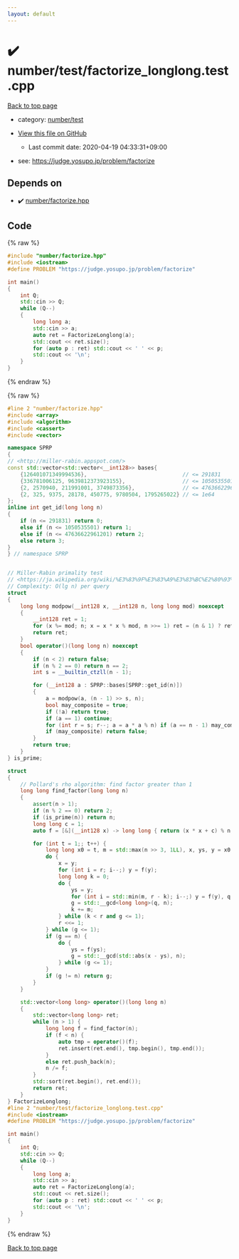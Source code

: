 ```yaml
---
layout: default
---
```


<!-- mathjax config similar to math.stackexchange -->
<script type="text/javascript" async
  src="https://cdnjs.cloudflare.com/ajax/libs/mathjax/2.7.5/MathJax.js?config=TeX-MML-AM_CHTML">
</script>
<script type="text/x-mathjax-config">
  MathJax.Hub.Config({
    TeX: { equationNumbers: { autoNumber: "AMS" }},
    tex2jax: {
      inlineMath: [ ['$','$'] ],
      processEscapes: true
    },
    "HTML-CSS": { matchFontHeight: false },
    displayAlign: "left",
    displayIndent: "2em"
  });
</script>

<script type="text/javascript" src="https://cdnjs.cloudflare.com/ajax/libs/jquery/3.4.1/jquery.min.js"></script>
<script src="https://cdn.jsdelivr.net/npm/jquery-balloon-js@1.1.2/jquery.balloon.min.js" integrity="sha256-ZEYs9VrgAeNuPvs15E39OsyOJaIkXEEt10fzxJ20+2I=" crossorigin="anonymous"></script>
<script type="text/javascript" src="../../../assets/js/copy-button.js"></script>
<link rel="stylesheet" href="../../../assets/css/copy-button.css" />


# :heavy_check_mark: number/test/factorize_longlong.test.cpp

<a href="../../../index.html">Back to top page</a>

* category: <a href="../../../index.html#f11c31ed854a10cb04d51564b38e6849">number/test</a>
* <a href="{{ site.github.repository_url }}/blob/master/number/test/factorize_longlong.test.cpp">View this file on GitHub</a>
    - Last commit date: 2020-04-19 04:33:31+09:00


* see: <a href="https://judge.yosupo.jp/problem/factorize">https://judge.yosupo.jp/problem/factorize</a>


## Depends on

* :heavy_check_mark: <a href="../../../library/number/factorize.hpp.html">number/factorize.hpp</a>


## Code

<a id="unbundled"></a>
{% raw %}
```cpp
#include "number/factorize.hpp"
#include <iostream>
#define PROBLEM "https://judge.yosupo.jp/problem/factorize"

int main()
{
    int Q;
    std::cin >> Q;
    while (Q--)
    {
        long long a;
        std::cin >> a;
        auto ret = FactorizeLonglong(a);
        std::cout << ret.size();
        for (auto p : ret) std::cout << ' ' << p;
        std::cout << '\n';
    }
}

```
{% endraw %}

<a id="bundled"></a>
{% raw %}
```cpp
#line 2 "number/factorize.hpp"
#include <array>
#include <algorithm>
#include <cassert>
#include <vector>

namespace SPRP
{
// <http://miller-rabin.appspot.com/>
const std::vector<std::vector<__int128>> bases{
    {126401071349994536},                              // <= 291831
    {336781006125, 9639812373923155},                  // <= 1050535501 (1e9)
    {2, 2570940, 211991001, 3749873356},               // <= 47636622961201 (4e13)
    {2, 325, 9375, 28178, 450775, 9780504, 1795265022} // <= 1e64
};
inline int get_id(long long n)
{
    if (n <= 291831) return 0;
    else if (n <= 1050535501) return 1;
    else if (n <= 47636622961201) return 2;
    else return 3;
}
} // namespace SPRP


// Miller-Rabin primality test
// <https://ja.wikipedia.org/wiki/%E3%83%9F%E3%83%A9%E3%83%BC%E2%80%93%E3%83%A9%E3%83%93%E3%83%B3%E7%B4%A0%E6%95%B0%E5%88%A4%E5%AE%9A%E6%B3%95>
// Complexity: O(lg n) per query
struct
{
    long long modpow(__int128 x, __int128 n, long long mod) noexcept
    {
        __int128 ret = 1;
        for (x %= mod; n; x = x * x % mod, n >>= 1) ret = (n & 1) ? ret * x % mod : ret;
        return ret;
    }
    bool operator()(long long n) noexcept
    {
        if (n < 2) return false;
        if (n % 2 == 0) return n == 2;
        int s = __builtin_ctzll(n - 1);

        for (__int128 a : SPRP::bases[SPRP::get_id(n)])
        {
            a = modpow(a, (n - 1) >> s, n);
            bool may_composite = true;
            if (!a) return true;
            if (a == 1) continue;
            for (int r = s; r--; a = a * a % n) if (a == n - 1) may_composite = false;
            if (may_composite) return false;
        }
        return true;
    }
} is_prime;

struct
{
    // Pollard's rho algorithm: find factor greater than 1
    long long find_factor(long long n)
    {
        assert(n > 1);
        if (n % 2 == 0) return 2;
        if (is_prime(n)) return n;
        long long c = 1;
        auto f = [&](__int128 x) -> long long { return (x * x + c) % n; };

        for (int t = 1;; t++) {
            long long x0 = t, m = std::max(n >> 3, 1LL), x, ys, y = x0, r = 1, g, q = 1;
            do {
                x = y;
                for (int i = r; i--;) y = f(y);
                long long k = 0;
                do {
                    ys = y;
                    for (int i = std::min(m, r - k); i--;) y = f(y), q = __int128(q) * std::abs(x - y) % n;
                    g = std::__gcd<long long>(q, n);
                    k += m;
                } while (k < r and g <= 1);
                r <<= 1;
            } while (g <= 1);
            if (g == n) {
                do {
                    ys = f(ys);
                    g = std::__gcd(std::abs(x - ys), n);
                } while (g <= 1);
            }
            if (g != n) return g;
        }
    }

    std::vector<long long> operator()(long long n)
    {
        std::vector<long long> ret;
        while (n > 1) {
            long long f = find_factor(n);
            if (f < n) {
                auto tmp = operator()(f);
                ret.insert(ret.end(), tmp.begin(), tmp.end());
            }
            else ret.push_back(n);
            n /= f;
        }
        std::sort(ret.begin(), ret.end());
        return ret;
    }
} FactorizeLonglong;
#line 2 "number/test/factorize_longlong.test.cpp"
#include <iostream>
#define PROBLEM "https://judge.yosupo.jp/problem/factorize"

int main()
{
    int Q;
    std::cin >> Q;
    while (Q--)
    {
        long long a;
        std::cin >> a;
        auto ret = FactorizeLonglong(a);
        std::cout << ret.size();
        for (auto p : ret) std::cout << ' ' << p;
        std::cout << '\n';
    }
}

```
{% endraw %}

<a href="../../../index.html">Back to top page</a>

